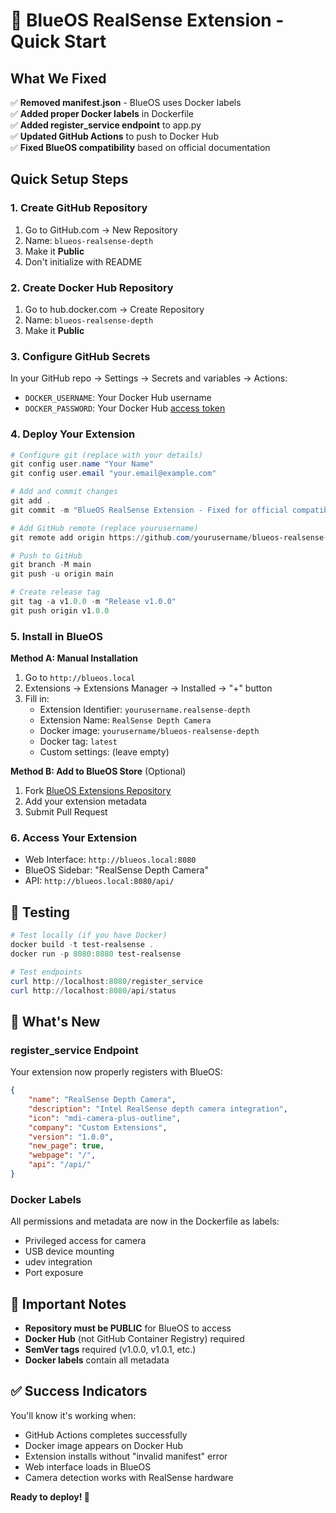 # 🚀 BlueOS RealSense Extension - Quick Start

## What We Fixed

✅ **Removed manifest.json** - BlueOS uses Docker labels  
✅ **Added proper Docker labels** in Dockerfile  
✅ **Added register_service endpoint** to app.py  
✅ **Updated GitHub Actions** to push to Docker Hub  
✅ **Fixed BlueOS compatibility** based on official documentation  

## Quick Setup Steps

### 1. Create GitHub Repository
1. Go to GitHub.com → New Repository
2. Name: `blueos-realsense-depth`
3. Make it **Public**
4. Don't initialize with README

### 2. Create Docker Hub Repository  
1. Go to hub.docker.com → Create Repository
2. Name: `blueos-realsense-depth`
3. Make it **Public**

### 3. Configure GitHub Secrets
In your GitHub repo → Settings → Secrets and variables → Actions:
- `DOCKER_USERNAME`: Your Docker Hub username
- `DOCKER_PASSWORD`: Your Docker Hub [access token](https://hub.docker.com/settings/security)

### 4. Deploy Your Extension

```powershell
# Configure git (replace with your details)
git config user.name "Your Name"
git config user.email "your.email@example.com"

# Add and commit changes
git add .
git commit -m "BlueOS RealSense Extension - Fixed for official compatibility"

# Add GitHub remote (replace yourusername)
git remote add origin https://github.com/yourusername/blueos-realsense-depth.git

# Push to GitHub
git branch -M main
git push -u origin main

# Create release tag
git tag -a v1.0.0 -m "Release v1.0.0"
git push origin v1.0.0
```

### 5. Install in BlueOS

**Method A: Manual Installation**
1. Go to `http://blueos.local`
2. Extensions → Extensions Manager → Installed → "+" button
3. Fill in:
   - Extension Identifier: `yourusername.realsense-depth`
   - Extension Name: `RealSense Depth Camera`
   - Docker image: `yourusername/blueos-realsense-depth`
   - Docker tag: `latest`
   - Custom settings: (leave empty)

**Method B: Add to BlueOS Store** (Optional)
1. Fork [BlueOS Extensions Repository](https://github.com/bluerobotics/BlueOS-Extensions-Repository)
2. Add your extension metadata
3. Submit Pull Request

### 6. Access Your Extension
- Web Interface: `http://blueos.local:8080`
- BlueOS Sidebar: "RealSense Depth Camera"
- API: `http://blueos.local:8080/api/`

## 🔧 Testing

```powershell
# Test locally (if you have Docker)
docker build -t test-realsense .
docker run -p 8080:8080 test-realsense

# Test endpoints
curl http://localhost:8080/register_service
curl http://localhost:8080/api/status
```

## 🎯 What's New

### register_service Endpoint
Your extension now properly registers with BlueOS:
```json
{
    "name": "RealSense Depth Camera",
    "description": "Intel RealSense depth camera integration",
    "icon": "mdi-camera-plus-outline",
    "company": "Custom Extensions",
    "version": "1.0.0",
    "new_page": true,
    "webpage": "/",
    "api": "/api/"
}
```

### Docker Labels
All permissions and metadata are now in the Dockerfile as labels:
- Privileged access for camera
- USB device mounting
- udev integration
- Port exposure

## 🚨 Important Notes

- **Repository must be PUBLIC** for BlueOS to access
- **Docker Hub** (not GitHub Container Registry) required
- **SemVer tags** required (v1.0.0, v1.0.1, etc.)
- **Docker labels** contain all metadata

## ✅ Success Indicators

You'll know it's working when:
- GitHub Actions completes successfully
- Docker image appears on Docker Hub
- Extension installs without "invalid manifest" error
- Web interface loads in BlueOS
- Camera detection works with RealSense hardware

**Ready to deploy! 🤿**

